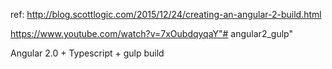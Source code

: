 ref:
http://blog.scottlogic.com/2015/12/24/creating-an-angular-2-build.html

https://www.youtube.com/watch?v=7xOubdqyqaY"# angular2_gulp" 

Angular 2.0 + Typescript + gulp build
